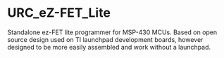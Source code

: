 # URC_eZ-FET_Lite

Standalone ez-FET lite programmer for MSP-430 MCUs. Based on open source design used on TI launchpad development boards, however designed to be more easily assembled and work without a launchpad.

